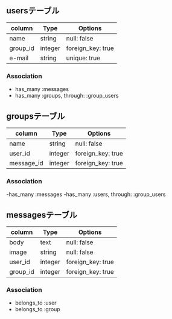 ## usersテーブル

|column        |Type      |Options|
|--------------|----------|-------|
|name          |string    |null: false|
|group_id      |integer   |foreign_key: true|
|e-mail        |string    |unique: true|

### Association
- has_many :messages
- has_many :groups, through: :group_users


## groupsテーブル

|column        |Type      |Options|
|--------------|----------|-------|
|name          |string    |null: false|
|user_id       |integer   |foreign_key: true|
|message_id    |integer   |foreign_key: true|

### Association
-has_many :messages
-has_many :users, through: :group_users

## messagesテーブル

|column        |Type      |Options|
|--------------|----------|-------|
|body          |text      |null: false|
|image         |string    |null: false|
|user_id       |integer   |foreign_key: true|
|group_id      |integer   |foreign_key: true|

### Association

- belongs_to :user
- belongs_to :group
